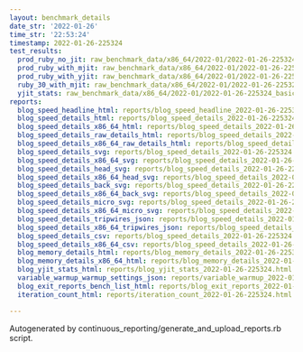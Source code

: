 ```yaml
---
layout: benchmark_details
date_str: '2022-01-26'
time_str: '22:53:24'
timestamp: 2022-01-26-225324
test_results:
  prod_ruby_no_jit: raw_benchmark_data/x86_64/2022-01/2022-01-26-225324_basic_benchmark_prod_ruby_no_jit.json
  prod_ruby_with_mjit: raw_benchmark_data/x86_64/2022-01/2022-01-26-225324_basic_benchmark_prod_ruby_with_mjit.json
  prod_ruby_with_yjit: raw_benchmark_data/x86_64/2022-01/2022-01-26-225324_basic_benchmark_prod_ruby_with_yjit.json
  ruby_30_with_mjit: raw_benchmark_data/x86_64/2022-01/2022-01-26-225324_basic_benchmark_ruby_30_with_mjit.json
  yjit_stats: raw_benchmark_data/x86_64/2022-01/2022-01-26-225324_basic_benchmark_yjit_stats.json
reports:
  blog_speed_headline_html: reports/blog_speed_headline_2022-01-26-225324.html
  blog_speed_details_html: reports/blog_speed_details_2022-01-26-225324.html
  blog_speed_details_x86_64_html: reports/blog_speed_details_2022-01-26-225324.x86_64.html
  blog_speed_details_raw_details_html: reports/blog_speed_details_2022-01-26-225324.raw_details.html
  blog_speed_details_x86_64_raw_details_html: reports/blog_speed_details_2022-01-26-225324.x86_64.raw_details.html
  blog_speed_details_svg: reports/blog_speed_details_2022-01-26-225324.svg
  blog_speed_details_x86_64_svg: reports/blog_speed_details_2022-01-26-225324.x86_64.svg
  blog_speed_details_head_svg: reports/blog_speed_details_2022-01-26-225324.head.svg
  blog_speed_details_x86_64_head_svg: reports/blog_speed_details_2022-01-26-225324.x86_64.head.svg
  blog_speed_details_back_svg: reports/blog_speed_details_2022-01-26-225324.back.svg
  blog_speed_details_x86_64_back_svg: reports/blog_speed_details_2022-01-26-225324.x86_64.back.svg
  blog_speed_details_micro_svg: reports/blog_speed_details_2022-01-26-225324.micro.svg
  blog_speed_details_x86_64_micro_svg: reports/blog_speed_details_2022-01-26-225324.x86_64.micro.svg
  blog_speed_details_tripwires_json: reports/blog_speed_details_2022-01-26-225324.tripwires.json
  blog_speed_details_x86_64_tripwires_json: reports/blog_speed_details_2022-01-26-225324.x86_64.tripwires.json
  blog_speed_details_csv: reports/blog_speed_details_2022-01-26-225324.csv
  blog_speed_details_x86_64_csv: reports/blog_speed_details_2022-01-26-225324.x86_64.csv
  blog_memory_details_html: reports/blog_memory_details_2022-01-26-225324.html
  blog_memory_details_x86_64_html: reports/blog_memory_details_2022-01-26-225324.x86_64.html
  blog_yjit_stats_html: reports/blog_yjit_stats_2022-01-26-225324.html
  variable_warmup_warmup_settings_json: reports/variable_warmup_2022-01-26-225324.warmup_settings.json
  blog_exit_reports_bench_list_html: reports/blog_exit_reports_2022-01-26-225324.bench_list.html
  iteration_count_html: reports/iteration_count_2022-01-26-225324.html

---
```

Autogenerated by continuous_reporting/generate_and_upload_reports.rb script.

